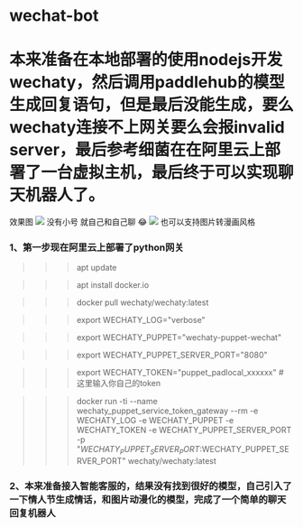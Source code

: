 # wechat-bot
# 本来准备在本地部署的使用nodejs开发wechaty，然后调用paddlehub的模型生成回复语句，但是最后没能生成，要么wechaty连接不上网关要么会报invalid server，最后参考细菌在在阿里云上部署了一台虚拟主机，最后终于可以实现聊天机器人了。
效果图
![](https://ai-studio-static-online.cdn.bcebos.com/9c50e5194abd4572b11e7dc55fbc6df3f66b08e8b79c497fb8ed43f70692cf56)
没有小号 就自己和自己聊 😂
![](https://ai-studio-static-online.cdn.bcebos.com/61b0218b6b36439db74312c3a3fa63536e528b3cdc9d4ba39b50eaca7dac1250)
也可以支持图片转漫画风格

###  1、第一步现在阿里云上部署了python网关
>>> apt update

>>> apt install docker.io

>>> docker pull wechaty/wechaty:latest

>>> export WECHATY_LOG="verbose"

>>> export WECHATY_PUPPET="wechaty-puppet-wechat"

>>> export WECHATY_PUPPET_SERVER_PORT="8080"

>>> export WECHATY_TOKEN="puppet_padlocal_xxxxxx" # 这里输入你自己的token

>>> docker run -ti --name wechaty_puppet_service_token_gateway --rm -e WECHATY_LOG -e WECHATY_PUPPET -e WECHATY_TOKEN -e WECHATY_PUPPET_SERVER_PORT -p "$WECHATY_PUPPET_SERVER_PORT:$WECHATY_PUPPET_SERVER_PORT" wechaty/wechaty:latest

###  2、本来准备接入智能客服的，结果没有找到很好的模型，自己引入了一下情人节生成情话，和图片动漫化的模型，完成了一个简单的聊天回复机器人
